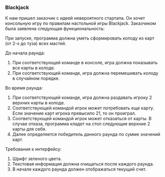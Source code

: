 <h3>Blackjack</h3>
<p>К нам пришел заказчик с идеей невероятного стартапа. Он хочет консольную игру по правилам настольной игры Blackjack.
Заказчиком была заявлена следующая функциональность:
</p>
<p>При запуске, программа должна уметь сформировать колоду из карт (от 2-х до туза) всех мастей.</p> 
<p>До начала раунда:</p>
<ol>
    <li>При соответствующей команде в консоле, игра должна показывать все карты в колоде.</li>
    <li>При соответствующей команде, игра должна перемешивать колоду в случайном порядке.</li>
</ol>
<p>Во время раунда:</p>
<ol>
    <li>При соответствующей команде, игра должна раздавать игроку 2 верхних карты в колоде.</li>
    <li>Соответствующей командой игрок может потребовать еще карту. Если значение карт игрока превысило 21, то он проиграл.</li>
    <li>Соответствующей командой игрок может отказаться от карты. В случае отказа, программа кладет на стол следующие верхние 2 карты для себя.</li>
    <li>Далее определяется победитель данного раунда по сумме значений карт.</li>
</ol>
<p>Требования к интерфейсу:</p>
<ol>
    <li>Шрифт зеленого цвета. </li>
    <li>Текстовая информация должна очищаться после каждого раунда.</li>
    <li>В начале каждого раунда должен отображаться текущий счет.</li>
</ol>